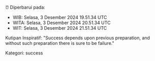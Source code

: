 ⏰ Diperbarui pada:
- WIB: Selasa, 3 Desember 2024 19.51.34 UTC
- WITA: Selasa, 3 Desember 2024 20.51.34 UTC
- WIT: Selasa, 3 Desember 2024 21.51.34 UTC

Kutipan Inspiratif:
"Success depends upon previous preparation, and without such preparation there is sure to be failure."


Kategori: success

